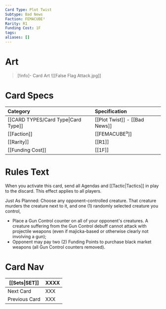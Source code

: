 ```yaml
---
Card Type: Plot Twist
Subtype: Bad News
Faction: FEMACUBE³
Rarity: R1
Funding Cost: 1F
tags: 
aliases: []
---
```

# Art

> [!info]- Card Art
> ![[False Flag Attack.jpg]]

# Card Specs

| Category | Specification| 
| :--- | :--- |
| [[CARD TYPES/Card Type\|Card Type]] | [[Plot Twist]] - [[Bad News]] |  
| [[Faction]] | [[FEMACUBE³]] |  
| [[Rarity]] | [[R1]] |  
| [[Funding Cost]] | [[1F]] |  

# Rules Text  

When you activate this card, send all Agendas and [[Tactic|Tactics]] in play to the discard. This effect applies to all players.  

Just As Planned: 
Choose any opponent-controlled creature. 
That creature murders the creature next to it, and one (1) randomly selected creature you control, 
- Place a Gun Control counter on all of your opponent's creatures. 
A creature suffering from the Gun Control debuff cannot attack with projectile weapons 
(even if majicka-based or otherwise clearly not involving a gun);
- Opponent may pay two (2) Funding Points to purchase black market weapons (all Gun Control counters removed).

# Card Nav

| [[Sets\|SET]]           | XXXX |
| ------------- | ------------------------------ |
| Next Card     | XXX |
| Previous Card | XXX |


